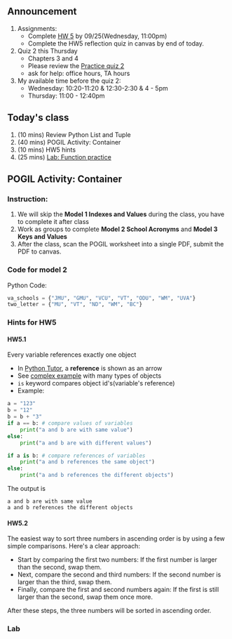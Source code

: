 ## Announcement
1. Assignments:
   - Complete [HW 5](https://w3.cs.jmu.edu/cs149/f24/hw/hw5/) by 09/25(Wednesday, 11:00pm)
   - Complete the HW5 reflection quiz in canvas by end of today. 
2. Quiz 2 this Thursday
      - Chapters 3 and 4
      - Please review the [Practice quiz 2](https://w3.cs.jmu.edu/cs149/f24/quiz/practice2/)
      - ask for help: office hours, TA hours
3. My available time before the quiz 2:
    - Wednesday: 10:20-11:20 & 12:30-2:30 & 4 - 5pm
    - Thursday: 11:00 - 12:40pm

## Today's class
1. (10 mins) Review Python List and Tuple
1. (40 mins) POGIL Activity: Container
2. (10 mins) HW5 hints
3. (25 mins) [Lab: Function practice](https://canvas.jmu.edu/courses/2035420/assignments/19169987?module_item_id=40887017)

## POGIL Activity: Container
### Instruction:
1. We will skip the **Model 1 Indexes and Values** during the class, you have to complete it after class
2. Work as groups to complete **Model 2 School Acronyms** and **Model 3 Keys and Values**
3. After the class, scan the POGIL worksheet into a single PDF, submit the PDF to canvas. 

### Code for model 2
Python Code:
```python
va_schools = {"JMU", "GMU", "VCU", "VT", "ODU", "WM", "UVA"}
two_letter = {"MU", "VT", "ND", "WM", "BC"}
```

### Hints for HW5
#### HW5.1
Every variable references exactly one object
- In [Python Tutor](https://pythontutor.com/visualize.html#mode=edit), a **reference** is shown as an arrow
- See [complex example](https://pythontutor.com/render.html#mode=display) with many types of objects
- `is` keyword compares object id's(variable's reference)
- Example:
```python
a = "123"
b = "12"
b = b + "3"
if a == b: # compare values of variables
    print("a and b are with same value")
else:
    print("a and b are with different values")

if a is b: # compare references of variables
    print("a and b references the same object")
else:
    print("a and b references the different objects")
```
The output is
```
a and b are with same value
a and b references the different objects
```
#### HW5.2
The easiest way to sort three numbers in ascending order is by using a few simple comparisons. Here's a clear approach:

- Start by comparing the first two numbers: If the first number is larger than the second, swap them.
- Next, compare the second and third numbers: If the second number is larger than the third, swap them.
- Finally, compare the first and second numbers again: If the first is still larger than the second, swap them once more.

After these steps, the three numbers will be sorted in ascending order.
### Lab

